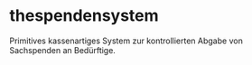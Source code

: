 # thespendensystem
Primitives kassenartiges System zur kontrollierten Abgabe von Sachspenden
an Bedürftige.
